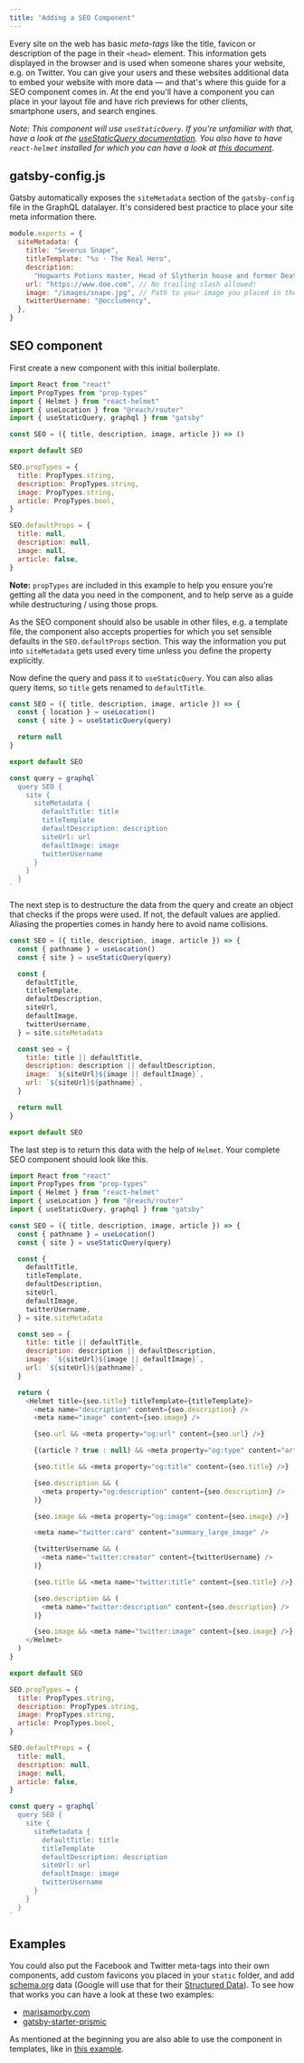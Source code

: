 ```yaml
---
title: "Adding a SEO Component"
---
```


Every site on the web has basic _meta-tags_ like the title, favicon or description of the page in their `<head>` element. This information gets displayed in the browser and is used when someone shares your website, e.g. on Twitter. You can give your users and these websites additional data to embed your website with more data — and that's where this guide for a SEO component comes in. At the end you'll have a component you can place in your layout file and have rich previews for other clients, smartphone users, and search engines.

_Note: This component will use `useStaticQuery`. If you're unfamiliar with that, have a look at the [useStaticQuery documentation](/docs/use-static-query/). You also have to have `react-helmet` installed for which you can have a look at [this document](/docs/add-page-metadata)._

## gatsby-config.js

Gatsby automatically exposes the `siteMetadata` section of the `gatsby-config` file in the GraphQL datalayer. It's considered best practice to place your site meta information there.

```js:title=gatsby-config.js
module.exports = {
  siteMetadata: {
    title: "Severus Snape",
    titleTemplate: "%s · The Real Hero",
    description:
      "Hogwarts Potions master, Head of Slytherin house and former Death Eater.",
    url: "https://www.doe.com", // No trailing slash allowed!
    image: "/images/snape.jpg", // Path to your image you placed in the 'static' folder
    twitterUsername: "@occlumency",
  },
}
```

## SEO component

First create a new component with this initial boilerplate.

```jsx:title=src/components/seo.js
import React from "react"
import PropTypes from "prop-types"
import { Helmet } from "react-helmet"
import { useLocation } from "@reach/router"
import { useStaticQuery, graphql } from "gatsby"

const SEO = ({ title, description, image, article }) => ()

export default SEO

SEO.propTypes = {
  title: PropTypes.string,
  description: PropTypes.string,
  image: PropTypes.string,
  article: PropTypes.bool,
}

SEO.defaultProps = {
  title: null,
  description: null,
  image: null,
  article: false,
}
```

**Note:** `propTypes` are included in this example to help you ensure you’re getting all the data you need in the component, and to help serve as a guide while destructuring / using those props.

As the SEO component should also be usable in other files, e.g. a template file, the component also accepts properties for which you set sensible defaults in the `SEO.defaultProps` section. This way the information you put into `siteMetadata` gets used every time unless you define the property explicitly.

Now define the query and pass it to `useStaticQuery`. You can also alias query items, so `title` gets renamed to `defaultTitle`.

```jsx:title=src/components/seo.js
const SEO = ({ title, description, image, article }) => {
  const { location } = useLocation()
  const { site } = useStaticQuery(query)

  return null
}

export default SEO

const query = graphql`
  query SEO {
    site {
      siteMetadata {
        defaultTitle: title
        titleTemplate
        defaultDescription: description
        siteUrl: url
        defaultImage: image
        twitterUsername
      }
    }
  }
`
```

The next step is to destructure the data from the query and create an object that checks if the props were used. If not, the default values are applied. Aliasing the properties comes in handy here to avoid name collisions.

```jsx:title=src/components/seo.js
const SEO = ({ title, description, image, article }) => {
  const { pathname } = useLocation()
  const { site } = useStaticQuery(query)

  const {
    defaultTitle,
    titleTemplate,
    defaultDescription,
    siteUrl,
    defaultImage,
    twitterUsername,
  } = site.siteMetadata

  const seo = {
    title: title || defaultTitle,
    description: description || defaultDescription,
    image: `${siteUrl}${image || defaultImage}`,
    url: `${siteUrl}${pathname}`,
  }

  return null
}

export default SEO
```

The last step is to return this data with the help of `Helmet`. Your complete SEO component should look like this.

```jsx:title=src/components/seo.js
import React from "react"
import PropTypes from "prop-types"
import { Helmet } from "react-helmet"
import { useLocation } from "@reach/router"
import { useStaticQuery, graphql } from "gatsby"

const SEO = ({ title, description, image, article }) => {
  const { pathname } = useLocation()
  const { site } = useStaticQuery(query)

  const {
    defaultTitle,
    titleTemplate,
    defaultDescription,
    siteUrl,
    defaultImage,
    twitterUsername,
  } = site.siteMetadata

  const seo = {
    title: title || defaultTitle,
    description: description || defaultDescription,
    image: `${siteUrl}${image || defaultImage}`,
    url: `${siteUrl}${pathname}`,
  }

  return (
    <Helmet title={seo.title} titleTemplate={titleTemplate}>
      <meta name="description" content={seo.description} />
      <meta name="image" content={seo.image} />

      {seo.url && <meta property="og:url" content={seo.url} />}

      {(article ? true : null) && <meta property="og:type" content="article" />}

      {seo.title && <meta property="og:title" content={seo.title} />}

      {seo.description && (
        <meta property="og:description" content={seo.description} />
      )}

      {seo.image && <meta property="og:image" content={seo.image} />}

      <meta name="twitter:card" content="summary_large_image" />

      {twitterUsername && (
        <meta name="twitter:creator" content={twitterUsername} />
      )}

      {seo.title && <meta name="twitter:title" content={seo.title} />}

      {seo.description && (
        <meta name="twitter:description" content={seo.description} />
      )}

      {seo.image && <meta name="twitter:image" content={seo.image} />}
    </Helmet>
  )
}

export default SEO

SEO.propTypes = {
  title: PropTypes.string,
  description: PropTypes.string,
  image: PropTypes.string,
  article: PropTypes.bool,
}

SEO.defaultProps = {
  title: null,
  description: null,
  image: null,
  article: false,
}

const query = graphql`
  query SEO {
    site {
      siteMetadata {
        defaultTitle: title
        titleTemplate
        defaultDescription: description
        siteUrl: url
        defaultImage: image
        twitterUsername
      }
    }
  }
`
```

## Examples

You could also put the Facebook and Twitter meta-tags into their own components, add custom favicons you placed in your `static` folder, and add [schema.org](https://schema.org/) data (Google will use that for their [Structured Data](https://developers.google.com/search/docs/guides/intro-structured-data)). To see how that works you can have a look at these two examples:

- [marisamorby.com](https://github.com/marisamorby/marisamorby.com/blob/master/packages/gatsby-theme-blog-sanity/src/components/seo.js)
- [gatsby-starter-prismic](https://github.com/LekoArts/gatsby-starter-prismic/blob/master/src/components/SEO/SEO.jsx)

As mentioned at the beginning you are also able to use the component in templates, like in [this example](https://github.com/jlengstorf/marisamorby.com/blob/6e86f845185f9650ff95316d3475bb8ac86b15bf/src/templates/post.js#L12-L18).
